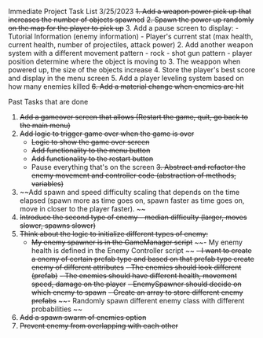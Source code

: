 Immediate Project Task List
3/25/2023
~~1. Add a weapon power pick up that increases the number of objects spawned~~
~~2. Spawn the power up randomly on the map for the player to pick up~~
3. Add a pause screen to display:
    - Tutorial Information (enemy information)
    - Player's current stat (max health, current health, number of projectiles, attack power)
2. Add another weapon system with a different movement pattern - rock - shot gun pattern - player position determine where the object is moving to 
3. The weappon when powered up, the size of the objects increase
4. Store the player's best score and display in the menu screen
5. Add a player leveling system based on how many enemies killed 
~~6. Add a material change when enemies are hit~~


Past Tasks that are done
1. ~~Add a gameover screen that allows (Restart the game, quit, go back to the main menu)~~
2. ~~Add logic to trigger game over when the game is over~~
    - ~~Logic to show the game over screen~~
    - ~~Add functionality to the menu button~~
    - ~~Add functionality to the restart button~~
    - Pause everything that's on the screen
~~3. Abstract and refactor the enemy movement and controller code (abstraction of methods, variables)~~
4. ~~Add spawn and speed difficulty scaling that depends on the time elapsed (spawn more as time goes on, spawn faster as time goes on, move in closer to the player faster). ~~
5. ~~Introduce the second type of enemy - median difficulty (larger, moves slower, spawns slower)~~
6. ~~Think about the logic to initialize different types of enemy:~~
    - ~~My enemy spawner is in the GameManager script~~
    ~~- My enemy health is defined in the Enemy Controller script ~~
    ~~- I want to create a enemy of certain prefab type and based on that prefab type create enemy of different attributes~~
    ~~- The enemies should look different (prefab)~~
    ~~- The enemies should have different health, movement speed, damage on the player~~
    ~~- EnemySpawner should decide on which enemy to spawn~~
        ~~- Create an array to store different enemy prefabs~~
        ~~- Randomly spawn different enemy class with different probabilities ~~
7. ~~Add a spawn swarm of enemies option~~
8. ~~Prevent enemy from overlapping with each other~~
